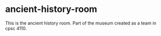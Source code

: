 # ancient-history-room
This is the ancient history room. Part of the museum created as a team in cpsc 4110.
